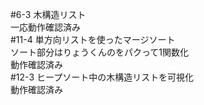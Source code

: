 #6-3
木構造リスト<br>
一応動作確認済み
<br>
#11-4
単方向リストを使ったマージソート<br>
ソート部分はりょうくんのをパクって1関数化<br>
動作確認済み
<br>
#12-3
ヒープソート中の木構造リストを可視化<br>
動作確認済み

